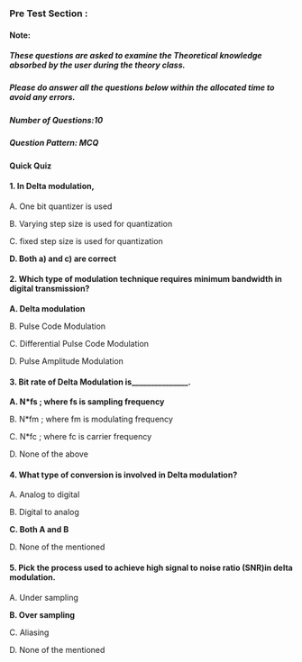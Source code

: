 ### **Pre Test Section :**

#### **Note**:
##### ***These questions are asked to examine the Theoretical knowledge absorbed by the user  during the theory class.***
##### ***Please do answer all the questions below within the allocated time to avoid any errors.***

##### Number of Questions:10
##### Question Pattern: MCQ

#### **Quick Quiz**

#### 1.	In Delta modulation,

 A. One bit quantizer is used

 B. Varying step size is used for quantization

 C. fixed step size is used for quantization

 **D. Both a) and c) are correct**

#### 2.	Which type of modulation technique requires minimum bandwidth in digital transmission?

 **A. Delta modulation**

 B. Pulse Code Modulation

 C. Differential Pulse Code Modulation

 D. Pulse Amplitude Modulation

#### 3.	Bit rate of Delta Modulation is_______________.

 **A. N*fs   ; where fs is sampling frequency**

 B. N*fm  ; where fm is modulating frequency

 C. N*fc   ; where fc is carrier frequency

 D. None of the above

#### 4.	What type of conversion is involved in Delta modulation?

 A. Analog to digital

 B. Digital to analog

 **C. Both A and B**

 D. None of the mentioned

#### 5.	Pick the process used to achieve high signal to noise ratio (SNR)in delta modulation.

A. Under sampling

**B. Over sampling**

C. Aliasing

D. None of the mentioned


